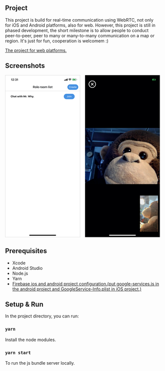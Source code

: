 ## Project
This project is build for real-time communication using WebRTC, not only for iOS and Android platforms, also for web. 
However, this project is still in phased development, the short milestone is to allow people to conduct peer-to-peer, peer to many or many-to-many communication on a map or region.
It's just for fun, cooperation is welcomem :)

[The project for web platforms.](https://github.com/rokurouC/webrtc-web-app)

## Screenshots

![image](https://github.com/rokurouC/webrtc-rn-app/blob/master/src/screenshots/screenshot01.jpg)

## Prerequisites
- Xcode
- Android Studio
- Node.js
- Yarn
- [Firebase ios and android project configuration.(put google-services.js in the android project and GoogleService-Info.plist in iOS project.)](https://firebase.google.com/)

## Setup & Run

In the project directory, you can run:

### `yarn`
Install the node modules.

### `yarn start`
To run the js bundle server locally.



